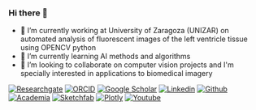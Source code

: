 ### Hi there 👋


- 🔭 I’m currently working at University of Zaragoza (UNIZAR) on automated analysis of fluorescent images of the left ventricle tissue using OPENCV python
- 🌱 I’m currently learning AI methods and algorithms
- 👯 I’m looking to collaborate on computer vision projects and I'm specially interested in applications to biomedical imagery


<!-- Please don't remove this: Grab your social icons from https://github.com/carlsednaoui/gitsocial -->

<!-- display the social media buttons in your README -->


[![Researchgate][1.1]][1]
[![ORCID][2.1]][2]
[![Google Scholar][3.1]][3]
[![Linkedin][4.1]][4]
[![Github][5.1]][5]
[![Academia][6.1]][6]
[![Sketchfab][7.1]][7]
[![Plotly][8.1]][8]
[![Youtube][9.1]][9]

<!-- links to social media icons -->
<!-- no need to change these -->

<!-- icons with padding -->

[1.1]: http://i.imgur.com/zMtL4Is
[2.1]: http://i.imgur.com/XHIFNZx
[3.1]: http://i.imgur.com/FYuboL3
[4.1]: https://68ef2f69c7787d4078ac-7864ae55ba174c40683f10ab811d9167.ssl.cf1.rackcdn.com/linkedin-icon_32x32.png
[5.1]: http://i.imgur.com/LwU3Hoc
[6.1]: http://i.imgur.com/Y8ieQb8
[7.1]: http://i.imgur.com/iO0zN7M
[8.1]: http://i.imgur.com/puAejxJ
[9.1]: https://68ef2f69c7787d4078ac-7864ae55ba174c40683f10ab811d9167.ssl.cf1.rackcdn.com/youtube-icon_32x32.png


<!-- links to your social media accounts -->
<!-- update these accordingly -->


[1]: https://www.researchgate.net/profile/Antoni_Oliver
[2]: http://orcid.org/0000-0001-8571-2733
[3]: https://scholar.google.co.in/citations?user=zQGDAioAAAAJ&hl=es
[4]: http://linkedin.com/in/aoliverg/
[5]: http://www.github.com/tonibois
[6]: https://uib-es.academia.edu/ToniOliver
[7]: https://sketchfab.com/tonibois
[8]: https://chart-studio.plotly.com/~ToniBois
[9]: https://www.youtube.com/channel/UCwblk_p6j6e0Yi-J3czgFLw?view_as=subscriber

<!-- Please don't remove this: Grab your social icons from https://github.com/carlsednaoui/gitsocial -->


<!--
**tonibois/tonibois** is a ✨ _special_ ✨ repository because its `README.md` (this file) appears on your GitHub profile.
Here are some ideas to get you started: - 🔭 I’m currently working on Automated analysis of images from microscope using OPENCV python
- 🌱 I’m currently learning AI methods and algorithms
- 👯 I’m looking to collaborate on computer vision projects and I'm specially interested in applications to biomedical imagery
- 🤔 I’m looking for help with ...
- 💬 Ask me about ...
- 📫 How to reach me: ...
- 😄 Pronouns: ...
- ⚡ Fun fact: ...-->
